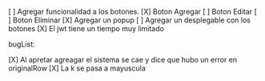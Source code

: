 [ ] Agregar funcionalidad a los botones.
    [X] Boton Agregar
    [ ] Boton Editar
    [ ] Boton Eliminar
[X] Agregar un popup
[ ] Agregar un desplegable con los botones
[X] El jwt tiene un tiempo muy limitado


bugList:

[X] Al apretar agreagar el sistema se cae y dice que hubo un error en originalRow
[X] La k se pasa a mayuscula